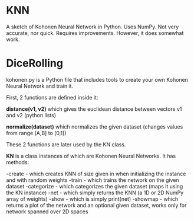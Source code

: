 # KNN
A sketch of Kohonen Neural Network in Python. Uses NumPy. Not very accurate, nor quick. Requires improvements. However, it does somewhat work.

# DiceRolling

kohonen.py is a Python file that includes tools to create your own Kohonen Neural Network and train it.

First, 2 functions are defined inside it:

  **distance(v1, v2)** which gives the euclidean distance between vectors v1 and v2 (python lists)
  
  **normalize(dataset)** which normalizes the given dataset (changes values from range [A,B] to [0,1])
  
  
  These 2 functions are later used by the KN class.
  

**KN** is a class instances of which are Kohonen Neural Networks. It has methods:

  -create - which creates KNN of size given in when initializing the instance and with random weights
  -train - which trains the network on the given dataset
  -categorize - which categorizes the given dataset (maps it using the KN instance)
  -net - which simply returns the KNN (a 1D or 2D NumPy array of weights)
  -show - which is simply print(net)
  -showmap - which returns a plot of the network and an optional given dataset, works only for network spanned over 2D spaces
